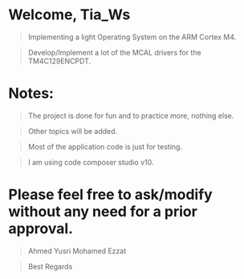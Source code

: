 
# Welcome, Tia_Ws
  > Implementing a light Operating System on the ARM Cortex M4.
  
  > Develop/Implement a lot of the MCAL drivers for the TM4C129ENCPDT.

# Notes:
  > The project is done for fun and to practice more, nothing else.
  
  > Other topics will be added.
  
  > Most of the application code is just for testing.
  
  > I am using code composer studio v10.

# Please feel free to ask/modify without any need for a prior approval.
 > Ahmed Yusri Mohamed Ezzat
 
 > Best Regards
